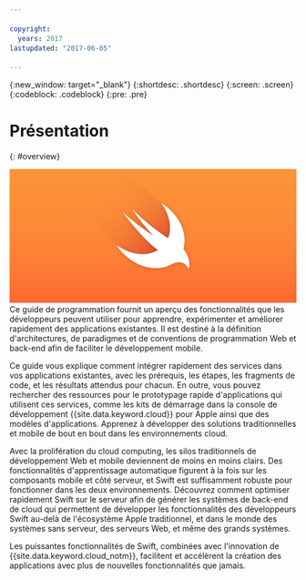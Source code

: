 ```yaml
---

copyright:
  years: 2017
lastupdated: "2017-06-05"

---
```

{:new_window: target="_blank"}
{:shortdesc: .shortdesc}
{:screen: .screen}
{:codeblock: .codeblock}
{:pre: .pre}

# Présentation
{: #overview}

![IBM Cloud](images/Swift_graphic.png)
<br>
Ce guide de programmation fournit un aperçu des fonctionnalités que les développeurs peuvent utiliser pour apprendre, expérimenter et améliorer rapidement des applications existantes. Il est destiné à la définition d'architectures, de paradigmes et de conventions de programmation Web et back-end afin de faciliter le développement mobile.

Ce guide vous explique comment intégrer rapidement des services dans vos applications existantes, avec les prérequis, les étapes, les fragments de code, et les résultats attendus pour chacun. En outre, vous pouvez rechercher des ressources pour le prototypage rapide d'applications qui utilisent ces services, comme les kits de démarrage dans la console de développement {{site.data.keyword.cloud}} pour Apple ainsi que des modèles d'applications. Apprenez à développer des solutions traditionnelles et mobile de bout en bout dans les environnements cloud.

Avec la prolifération du cloud computing, les silos traditionnels de développement Web et mobile deviennent de moins en moins clairs. Des fonctionnalités d'apprentissage automatique figurent à la fois sur les composants mobile et côté serveur, et Swift est suffisamment robuste pour fonctionner dans les deux environnements. Découvrez comment optimiser rapidement Swift sur le serveur afin de générer les systèmes de back-end de cloud qui permettent de développer les fonctionnalités des développeurs Swift au-delà de l'écosystème Apple traditionnel, et dans le monde des systèmes sans serveur, des serveurs Web, et même des grands systèmes.

Les puissantes fonctionnalités de Swift, combinées avec l'innovation de {{site.data.keyword.cloud_notm}}, facilitent et accélèrent la création des applications avec plus de nouvelles fonctionnalités que jamais.
